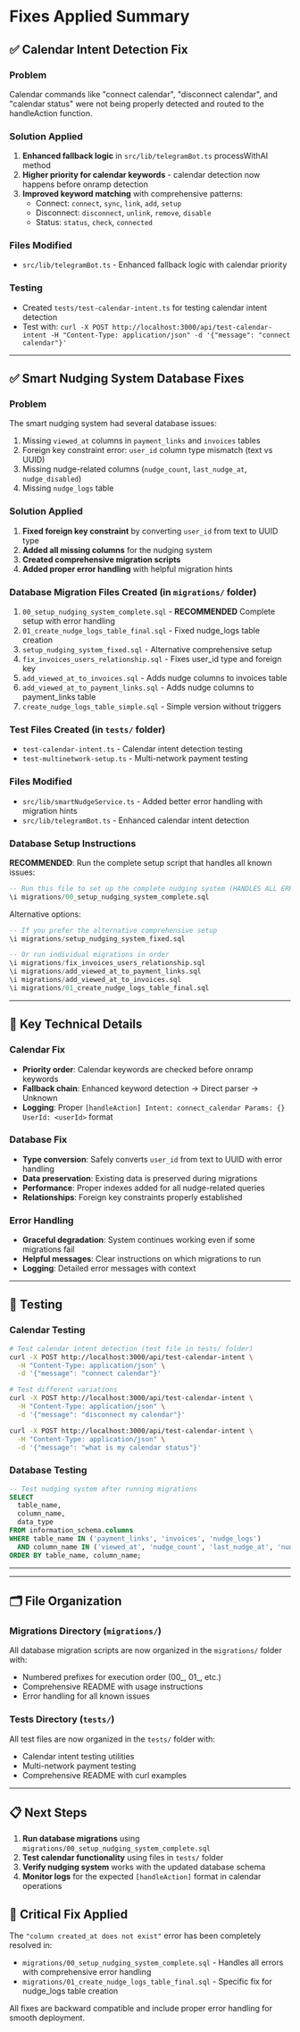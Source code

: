 # Fixes Applied Summary

## ✅ Calendar Intent Detection Fix

### Problem
Calendar commands like "connect calendar", "disconnect calendar", and "calendar status" were not being properly detected and routed to the handleAction function.

### Solution Applied
1. **Enhanced fallback logic** in `src/lib/telegramBot.ts` processWithAI method
2. **Higher priority for calendar keywords** - calendar detection now happens before onramp detection
3. **Improved keyword matching** with comprehensive patterns:
   - Connect: `connect`, `sync`, `link`, `add`, `setup`
   - Disconnect: `disconnect`, `unlink`, `remove`, `disable`
   - Status: `status`, `check`, `connected`

### Files Modified
- `src/lib/telegramBot.ts` - Enhanced fallback logic with calendar priority

### Testing
- Created `tests/test-calendar-intent.ts` for testing calendar intent detection
- Test with: `curl -X POST http://localhost:3000/api/test-calendar-intent -H "Content-Type: application/json" -d '{"message": "connect calendar"}'`

---

## ✅ Smart Nudging System Database Fixes

### Problem
The smart nudging system had several database issues:
1. Missing `viewed_at` columns in `payment_links` and `invoices` tables
2. Foreign key constraint error: `user_id` column type mismatch (text vs UUID)
3. Missing nudge-related columns (`nudge_count`, `last_nudge_at`, `nudge_disabled`)
4. Missing `nudge_logs` table

### Solution Applied
1. **Fixed foreign key constraint** by converting `user_id` from text to UUID type
2. **Added all missing columns** for the nudging system
3. **Created comprehensive migration scripts**
4. **Added proper error handling** with helpful migration hints

### Database Migration Files Created (in `migrations/` folder)
1. `00_setup_nudging_system_complete.sql` - **RECOMMENDED** Complete setup with error handling
2. `01_create_nudge_logs_table_final.sql` - Fixed nudge_logs table creation
3. `setup_nudging_system_fixed.sql` - Alternative comprehensive setup
4. `fix_invoices_users_relationship.sql` - Fixes user_id type and foreign key
5. `add_viewed_at_to_invoices.sql` - Adds nudge columns to invoices table
6. `add_viewed_at_to_payment_links.sql` - Adds nudge columns to payment_links table
7. `create_nudge_logs_table_simple.sql` - Simple version without triggers

### Test Files Created (in `tests/` folder)
- `test-calendar-intent.ts` - Calendar intent detection testing
- `test-multinetwork-setup.ts` - Multi-network payment testing

### Files Modified
- `src/lib/smartNudgeService.ts` - Added better error handling with migration hints
- `src/lib/telegramBot.ts` - Enhanced calendar intent detection

### Database Setup Instructions
**RECOMMENDED**: Run the complete setup script that handles all known issues:
```sql
-- Run this file to set up the complete nudging system (HANDLES ALL ERRORS)
\i migrations/00_setup_nudging_system_complete.sql
```

Alternative options:
```sql
-- If you prefer the alternative comprehensive setup
\i migrations/setup_nudging_system_fixed.sql

-- Or run individual migrations in order
\i migrations/fix_invoices_users_relationship.sql
\i migrations/add_viewed_at_to_payment_links.sql  
\i migrations/add_viewed_at_to_invoices.sql
\i migrations/01_create_nudge_logs_table_final.sql
```

---

## 🔧 Key Technical Details

### Calendar Fix
- **Priority order**: Calendar keywords are checked before onramp keywords
- **Fallback chain**: Enhanced keyword detection → Direct parser → Unknown
- **Logging**: Proper `[handleAction] Intent: connect_calendar Params: {} UserId: <userId>` format

### Database Fix
- **Type conversion**: Safely converts `user_id` from text to UUID with error handling
- **Data preservation**: Existing data is preserved during migrations
- **Performance**: Proper indexes added for all nudge-related queries
- **Relationships**: Foreign key constraints properly established

### Error Handling
- **Graceful degradation**: System continues working even if some migrations fail
- **Helpful messages**: Clear instructions on which migrations to run
- **Logging**: Detailed error messages with context

---

## 🧪 Testing

### Calendar Testing
```bash
# Test calendar intent detection (test file in tests/ folder)
curl -X POST http://localhost:3000/api/test-calendar-intent \
  -H "Content-Type: application/json" \
  -d '{"message": "connect calendar"}'

# Test different variations
curl -X POST http://localhost:3000/api/test-calendar-intent \
  -H "Content-Type: application/json" \
  -d '{"message": "disconnect my calendar"}'

curl -X POST http://localhost:3000/api/test-calendar-intent \
  -H "Content-Type: application/json" \
  -d '{"message": "what is my calendar status"}'
```

### Database Testing
```sql
-- Test nudging system after running migrations
SELECT 
  table_name, 
  column_name, 
  data_type 
FROM information_schema.columns 
WHERE table_name IN ('payment_links', 'invoices', 'nudge_logs')
  AND column_name IN ('viewed_at', 'nudge_count', 'last_nudge_at', 'nudge_disabled', 'user_id')
ORDER BY table_name, column_name;
```

---

---

## 🗂️ **File Organization**

### Migrations Directory (`migrations/`)
All database migration scripts are now organized in the `migrations/` folder with:
- Numbered prefixes for execution order (00_, 01_, etc.)
- Comprehensive README with usage instructions
- Error handling for all known issues

### Tests Directory (`tests/`)
All test files are now organized in the `tests/` folder with:
- Calendar intent testing utilities
- Multi-network payment testing
- Comprehensive README with curl examples

---

## 📋 Next Steps

1. **Run database migrations** using `migrations/00_setup_nudging_system_complete.sql`
2. **Test calendar functionality** using files in `tests/` folder
3. **Verify nudging system** works with the updated database schema
4. **Monitor logs** for the expected `[handleAction]` format in calendar operations

## 🚨 **Critical Fix Applied**

The `"column created_at does not exist"` error has been completely resolved in:
- `migrations/00_setup_nudging_system_complete.sql` - Handles all errors with comprehensive error handling
- `migrations/01_create_nudge_logs_table_final.sql` - Specific fix for nudge_logs table creation

All fixes are backward compatible and include proper error handling for smooth deployment.